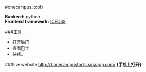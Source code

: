 #onecampus_tools

**Backend:** python  
**Frontend framework:** [ICECSS](https://github.com/T-baby/ICECSS/)


###工具
- 打开后门
- 查看巴士
- 待续..

###live website
http://1.onecampustools.sinaapp.com/  **(手机上打开)**